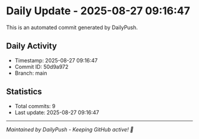 # Daily Update - 2025-08-27 09:16:47

This is an automated commit generated by DailyPush.

## Daily Activity
- Timestamp: 2025-08-27 09:16:47
- Commit ID: 50d9a972
- Branch: main

## Statistics
- Total commits: 9
- Last update: 2025-08-27 09:16:47

---
*Maintained by DailyPush - Keeping GitHub active! 🚀*
